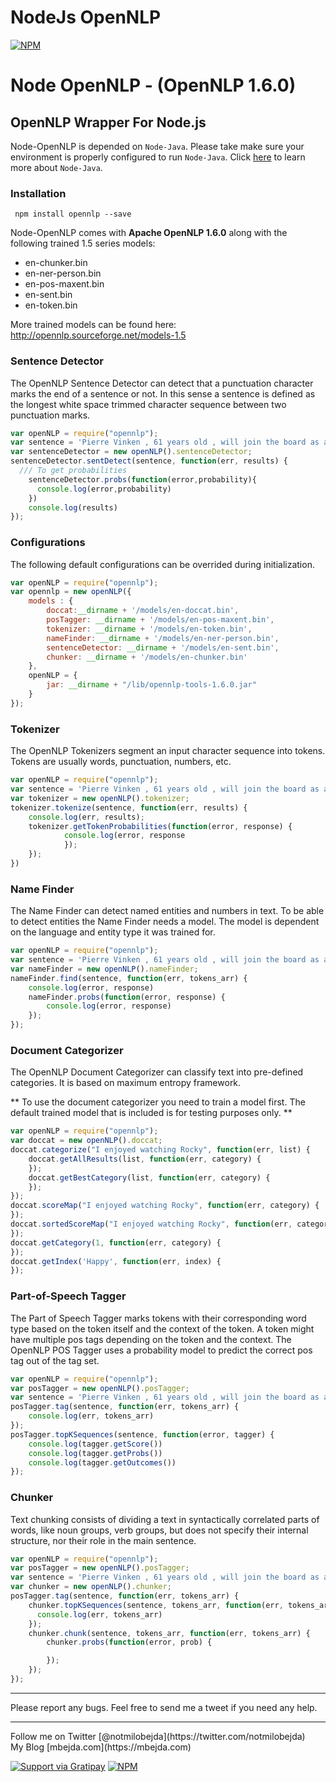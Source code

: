 
NodeJs OpenNLP
===============
[![NPM](https://travis-ci.org/mbejda/Node-OpenNLP.svg?branch=master)](https://nodei.co/npm/opennlp/)

# Node OpenNLP - (OpenNLP 1.6.0)
## OpenNLP Wrapper For Node.js
Node-OpenNLP is depended on `Node-Java`. Please take make sure your environment is properly configured to run `Node-Java`.  Click [here](https://github.com/joeferner/node-java) to learn more about `Node-Java`.

### Installation
```
 npm install opennlp --save
```
Node-OpenNLP comes with **Apache OpenNLP 1.6.0** along with the following trained 1.5 series models:

 * en-chunker.bin
 * en-ner-person.bin
 * en-pos-maxent.bin
 * en-sent.bin
 * en-token.bin

More trained models can be found here:
http://opennlp.sourceforge.net/models-1.5

### Sentence Detector
The OpenNLP Sentence Detector can detect that a punctuation character marks the end of a sentence or not. In this sense a sentence is defined as the longest white space trimmed character sequence between two punctuation marks.

```Javascript
var openNLP = require("opennlp");
var sentence = 'Pierre Vinken , 61 years old , will join the board as a nonexecutive director Nov. 29 .';
var sentenceDetector = new openNLP().sentenceDetector;
sentenceDetector.sentDetect(sentence, function(err, results) {
  /// To get probabilities
    sentenceDetector.probs(function(error,probability){
      console.log(error,probability)
    })
	console.log(results)
});
```

### Configurations 
The following default configurations can be overrided during initialization. 
```Javascript
var openNLP = require("opennlp");
var opennlp = new openNLP({
    models : {
        doccat:__dirname + '/models/en-doccat.bin',
        posTagger: __dirname + '/models/en-pos-maxent.bin',
        tokenizer: __dirname + '/models/en-token.bin',
        nameFinder: __dirname + '/models/en-ner-person.bin',
        sentenceDetector: __dirname + '/models/en-sent.bin',
        chunker: __dirname + '/models/en-chunker.bin'
    },
    openNLP = {
        jar: __dirname + "/lib/opennlp-tools-1.6.0.jar"
    }
});

```

### Tokenizer
The OpenNLP Tokenizers segment an input character sequence into tokens. Tokens are usually words, punctuation, numbers, etc.

```Javascript
var openNLP = require("opennlp");
var sentence = 'Pierre Vinken , 61 years old , will join the board as a nonexecutive director Nov. 29 .';
var tokenizer = new openNLP().tokenizer;
tokenizer.tokenize(sentence, function(err, results) {
    console.log(err, results);
    tokenizer.getTokenProbabilities(function(error, response) {
            console.log(error, response
            });
    });
})
```

### Name Finder
The Name Finder can detect named entities and numbers in text. To be able to detect entities the Name Finder needs a model. The model is dependent on the language and entity type it was trained for.

```Javascript
var openNLP = require("opennlp");
var sentence = 'Pierre Vinken , 61 years old , will join the board as a nonexecutive director Nov. 29 .';
var nameFinder = new openNLP().nameFinder;
nameFinder.find(sentence, function(err, tokens_arr) {
    console.log(error, response)
    nameFinder.probs(function(error, response) {
        console.log(error, response)
    });
});
```


### Document Categorizer
The OpenNLP Document Categorizer can classify text into pre-defined categories. It is based on maximum entropy framework.


** To use the document categorizer you need to train a model first. The default trained model that is included is for testing purposes only. **
```Javascript
var openNLP = require("opennlp");
var doccat = new openNLP().doccat;
doccat.categorize("I enjoyed watching Rocky", function(err, list) {
    doccat.getAllResults(list, function(err, category) {
    });
    doccat.getBestCategory(list, function(err, category) {
    });
});
doccat.scoreMap("I enjoyed watching Rocky", function(err, category) {
});
doccat.sortedScoreMap("I enjoyed watching Rocky", function(err, category) {
});
doccat.getCategory(1, function(err, category) {
});
doccat.getIndex('Happy', function(err, index) {
});
```

### Part-of-Speech Tagger
The Part of Speech Tagger marks tokens with their corresponding word type based on the token itself and the context of the token. A token might have multiple pos tags depending on the token and the context. The OpenNLP POS Tagger uses a probability model to predict the correct pos tag out of the tag set.

``` Javascript
var openNLP = require("opennlp");
var posTagger = new openNLP().posTagger;
var sentence = 'Pierre Vinken , 61 years old , will join the board as a nonexecutive director Nov. 29 .';
posTagger.tag(sentence, function(err, tokens_arr) {
    console.log(err, tokens_arr)
});
posTagger.topKSequences(sentence, function(error, tagger) {
    console.log(tagger.getScore())
    console.log(tagger.getProbs())
    console.log(tagger.getOutcomes())
});
```
### Chunker
Text chunking consists of dividing a text in syntactically correlated parts of words, like noun groups, verb groups, but does not specify their internal structure, nor their role in the main sentence.

```Javascript
var openNLP = require("opennlp");
var posTagger = new openNLP().posTagger;
var sentence = 'Pierre Vinken , 61 years old , will join the board as a nonexecutive director Nov. 29 .';
var chunker = new openNLP().chunker;
posTagger.tag(sentence, function(err, tokens_arr) {
    chunker.topKSequences(sentence, tokens_arr, function(err, tokens_arr) {
      console.log(err, tokens_arr)
    });
    chunker.chunk(sentence, tokens_arr, function(err, tokens_arr) {
        chunker.probs(function(error, prob) {

        });
    });
});
```
<hr>
Please report any bugs. Feel free to send me a tweet if you need any help.
<hr>
Follow me on Twitter
[@notmilobejda](https://twitter.com/notmilobejda)<br>
My Blog
[mbejda.com](https://mbejda.com)<br>

[![Support via Gratipay](https://cdn.rawgit.com/gratipay/gratipay-badge/2.3.0/dist/gratipay.svg)](https://gratipay.com/mbejda/)
[![NPM](https://nodei.co/npm/opennlp.png)](https://nodei.co/npm/opennlp/)
